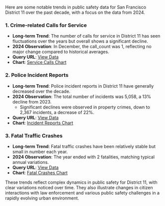 Here are some notable trends in public safety data for San Francisco District 11 over the past decade, with a focus on the data from 2024. 

### 1. Crime-related Calls for Service
- **Long-term Trend**: The number of calls for service in District 11 has seen fluctuations over the years but overall shows a significant decline.
- **2024 Observation**: In December, the call_count was 1, reflecting no major change compared to historical averages.
- **Query URL**: [View Data](https://data.sfgov.org/resource/gnap-fj3t.json?%24query=SELECT+agency%2C+call_type_final%2C+priority_final%2C+onview_flag%2C+disposition%2C+supervisor_district%2C+police_district%2C+date_trunc_y%28received_datetime%29+AS+year%2C+COUNT%28%2A%29+AS+call_count+WHERE+received_datetime%3E%3D%272014-01-01%27+GROUP+BY+agency%2C+call_type_final%2C+priority_final%2C+onview_flag%2C+disposition%2C+supervisor_district%2C+police_district%2C+year+ORDER+BY+year+LIMIT+5000+OFFSET+0)
- **Chart**: [Service Calls Chart](../static/chart_4d0464.png)

### 2. Police Incident Reports
- **Long-term Trend**: Police incident reports in District 11 have generally decreased over the decade.
- **2024 Observation**: The total number of incidents was 5,058, a 13% decline from 2023.
    - Significant declines were observed in property crimes, down to 2,367 incidents, a decrease of 22%.
- **Query URL**: [View Data](https://data.sfgov.org/resource/wg3w-h783.json?%24query=SELECT+Incident_Category%2C+Incident_Subcategory%2C+supervisor_district%2C+CASE+WHEN+Incident_Category+IN+%28%27Assault%27%2C+%27Homicide%27%2C+%27Rape%27%2C+%27Robbery%27%2C+%27Human+Trafficking+%28A%29%2C+Commercial+Sex+Acts%27%2C+%27Human+Trafficking%2C+Commercial+Sex+Acts%27%2C+%27Human+Trafficking+%28B%29%2C+Involuntary+Servitude%27%2C+%27Offences+Against+The+Family+And+Children%27%2C+%27Weapons+Carrying+Etc%27%2C+%27Weapons+Offense%27%2C+%27Weapons+Offence%27%29+THEN+%27Violent+Crime%27+WHEN+Incident_Category+IN+%28%27Arson%27%2C+%27Burglary%27%2C+%27Forgery+And+Counterfeiting%27%2C+%27Fraud%27%2C+%27Larceny+Theft%27%2C+%27Motor+Vehicle+Theft%27%2C+%27Motor+Vehicle+Theft%3F%27%2C+%27Stolen+Property%27%2C+%27Vandalism%27%2C+%27Embezzlement%27%2C+%27Recovered+Vehicle%27%2C+%27Vehicle+Impounded%27%2C+%27Vehicle+Misplaced%27%29+THEN+%27Property+Crime%27+WHEN+Incident_Category+IN+%28%27Drug+Offense%27%2C+%27Drug+Violation%27%29+THEN+%27Drug+Crimes%27+ELSE+%27Other+Crimes%27+END+AS+grouped_category%2C+Report_Type_Description%2C+Police_District%2C+date_trunc_y%28Report_Datetime%29+AS+year%2C+COUNT%28%2A%29+AS+incident_count+WHERE+Report_Datetime%3E%3D%272014-01-01%27+GROUP+BY+supervisor_district%2C+grouped_category%2C+Report_Type_Description%2C+Police_District%2C+Incident_Category%2C+Incident_Subcategory%2C+year+ORDER+BY+year+%2C+grouped_category+LIMIT+5000+OFFSET+35000)
- **Chart**: [Incident Reports Chart](../static/chart_1bf307.png)

### 3. Fatal Traffic Crashes
- **Long-term Trend**: Fatal traffic crashes have been relatively stable but small in number each year.
- **2024 Observation**: The year ended with 2 fatalities, matching typical annual variations.
- **Query URL**: [View Data](https://data.sfgov.org/resource/dau3-4s8f.json?%24query=SELECT+collision_type%2C+street_type%2C+sex%2C+supervisor_district%2C+analysis_neighborhood%2C+police_district%2C+date_trunc_y%28collision_datetime%29+AS+year+%2C+COUNT%28%2A%29+AS+fatality_count+WHERE+collision_datetime%3E%3D%272014-01-01%27+GROUP+BY+collision_type%2C+street_type%2C+sex%2C+supervisor_district%2C+analysis_neighborhood%2C+police_district%2C+year+ORDER+BY+year+LIMIT+5000+OFFSET+0)
- **Chart**: [Fatal Crashes Chart](../static/chart_86adf4.png)

These trends reflect complex dynamics in public safety for District 11, with clear variations noticed over time. They also illustrate changes in citizen interactions with law enforcement and various public safety challenges in a rapidly evolving urban environment.